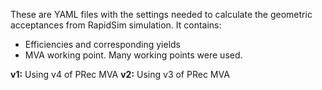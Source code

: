 These are YAML files with the settings needed to calculate the geometric 
acceptances from RapidSim simulation. It contains:

- Efficiencies and corresponding yields
- MVA working point. Many working points were used.

**v1:** Using v4 of PRec MVA
**v2:** Using v3 of PRec MVA
